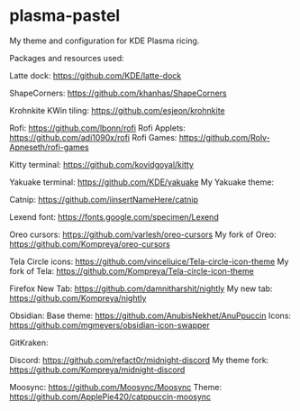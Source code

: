 # plasma-pastel
My theme and configuration for KDE Plasma ricing.

Packages and resources used:

Latte dock: https://github.com/KDE/latte-dock

ShapeCorners: https://github.com/khanhas/ShapeCorners

Krohnkite KWin tiling: https://github.com/esjeon/krohnkite

Rofi: https://github.com/lbonn/rofi
Rofi Applets: https://github.com/adi1090x/rofi
Rofi Games: https://github.com/Rolv-Apneseth/rofi-games

Kitty terminal: https://github.com/kovidgoyal/kitty

Yakuake terminal: https://github.com/KDE/yakuake
My Yakuake theme: 

Catnip: https://github.com/iinsertNameHere/catnip

Lexend font: https://fonts.google.com/specimen/Lexend

Oreo cursors: https://github.com/varlesh/oreo-cursors
My fork of Oreo: https://github.com/Kompreya/oreo-cursors

Tela Circle icons: https://github.com/vinceliuice/Tela-circle-icon-theme
My fork of Tela: https://github.com/Kompreya/Tela-circle-icon-theme

Firefox New Tab: https://github.com/damnitharshit/nightly
My new tab: https://github.com/Kompreya/nightly

Obsidian: 
Base theme: https://github.com/AnubisNekhet/AnuPpuccin
Icons: https://github.com/mgmeyers/obsidian-icon-swapper

GitKraken:

Discord: https://github.com/refact0r/midnight-discord
My theme fork: https://github.com/Kompreya/midnight-discord

Moosync: https://github.com/Moosync/Moosync
Theme: https://github.com/ApplePie420/catppuccin-moosync
